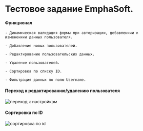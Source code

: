 # Тестовое задание EmphaSoft.



#### Функционал
```
- Динамическая валидация формы при авторизации, добавлениии и изменениии данных пользователя.

- Добавление новых пользователей.

- Редактирование пользовательских данных.

- Удаление пользователей.

- Сортировка по списку ID.

- Фильтрация данных по полю Username.
```

#### Переход к редактированию/удалению пользователя
![переход к настройкам](https://user-images.githubusercontent.com/77802106/153774381-cc2974d8-709f-4b5c-a2db-8af56386dd19.gif)


#### Сортировка по ID
![сортировка по id](https://user-images.githubusercontent.com/77802106/153774922-7855558d-36ef-498e-8070-e9d3b54bfbde.gif)
